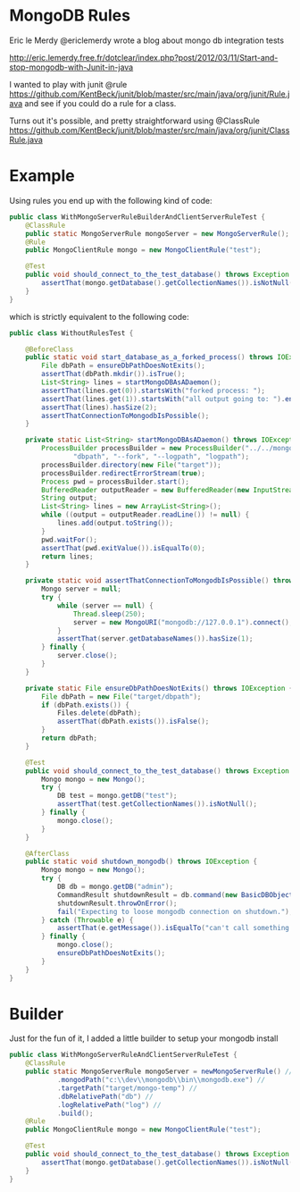 # MongoDB Rules

Eric le Merdy @ericlemerdy wrote a blog about mongo db integration tests

http://eric.lemerdy.free.fr/dotclear/index.php?post/2012/03/11/Start-and-stop-mongodb-with-Junit-in-java

I wanted to play with junit @rule https://github.com/KentBeck/junit/blob/master/src/main/java/org/junit/Rule.java 
and see if you could do a rule for a class.

Turns out it's possible, and pretty straightforward using @ClassRule https://github.com/KentBeck/junit/blob/master/src/main/java/org/junit/ClassRule.java

# Example

Using rules you end up with the following kind of code:

``` java
public class WithMongoServerRuleBuilderAndClientServerRuleTest {
    @ClassRule
    public static MongoServerRule mongoServer = new MongoServerRule();
    @Rule
    public MongoClientRule mongo = new MongoClientRule("test");

    @Test
    public void should_connect_to_the_test_database() throws Exception {
        assertThat(mongo.getDatabase().getCollectionNames()).isNotNull();
    }
}
``` 

which is strictly equivalent to the following code:

``` java
public class WithoutRulesTest {

    @BeforeClass
    public static void start_database_as_a_forked_process() throws IOException, InterruptedException {
        File dbPath = ensureDbPathDoesNotExits();
        assertThat(dbPath.mkdir()).isTrue();
        List<String> lines = startMongoDBAsADaemon();
        assertThat(lines.get(0)).startsWith("forked process: ");
        assertThat(lines.get(1)).startsWith("all output going to: ").endsWith("logpath");
        assertThat(lines).hasSize(2);
        assertThatConnectionToMongodbIsPossible();
    }

    private static List<String> startMongoDBAsADaemon() throws IOException, InterruptedException {
        ProcessBuilder processBuilder = new ProcessBuilder("../../mongodb-osx-x86_64-2.0.3/bin/mongod", "--dbpath",
                "dbpath", "--fork", "--logpath", "logpath");
        processBuilder.directory(new File("target"));
        processBuilder.redirectErrorStream(true);
        Process pwd = processBuilder.start();
        BufferedReader outputReader = new BufferedReader(new InputStreamReader(pwd.getInputStream()));
        String output;
        List<String> lines = new ArrayList<String>();
        while ((output = outputReader.readLine()) != null) {
            lines.add(output.toString());
        }
        pwd.waitFor();
        assertThat(pwd.exitValue()).isEqualTo(0);
        return lines;
    }

    private static void assertThatConnectionToMongodbIsPossible() throws InterruptedException, UnknownHostException {
        Mongo server = null;
        try {
            while (server == null) {
                Thread.sleep(250);
                server = new MongoURI("mongodb://127.0.0.1").connect();
            }
            assertThat(server.getDatabaseNames()).hasSize(1);
        } finally {
            server.close();
        }
    }

    private static File ensureDbPathDoesNotExits() throws IOException {
        File dbPath = new File("target/dbpath");
        if (dbPath.exists()) {
            Files.delete(dbPath);
            assertThat(dbPath.exists()).isFalse();
        }
        return dbPath;
    }

    @Test
    public void should_connect_to_the_test_database() throws Exception {
        Mongo mongo = new Mongo();
        try {
            DB test = mongo.getDB("test");
            assertThat(test.getCollectionNames()).isNotNull();
        } finally {
            mongo.close();
        }
    }

    @AfterClass
    public static void shutdown_mongodb() throws IOException {
        Mongo mongo = new Mongo();
        try {
            DB db = mongo.getDB("admin");
            CommandResult shutdownResult = db.command(new BasicDBObject("shutdown", 1));
            shutdownResult.throwOnError();
            fail("Expecting to loose mongodb connection on shutdown.");
        } catch (Throwable e) {
            assertThat(e.getMessage()).isEqualTo("can't call something : /127.0.0.1:27017/admin");
        } finally {
            mongo.close();
            ensureDbPathDoesNotExits();
        }
    }
}
```

# Builder

Just for the fun of it, I added a little builder to setup your mongodb install

``` java
public class WithMongoServerRuleAndClientServerRuleTest {
    @ClassRule
    public static MongoServerRule mongoServer = newMongoServerRule() //
            .mongodPath("c:\\dev\\mongodb\\bin\\mongodb.exe") //
            .targetPath("target/mongo-temp") //
            .dbRelativePath("db") //
            .logRelativePath("log") //
            .build();
    @Rule
    public MongoClientRule mongo = new MongoClientRule("test");

    @Test
    public void should_connect_to_the_test_database() throws Exception {
        assertThat(mongo.getDatabase().getCollectionNames()).isNotNull();
    }
}
```
